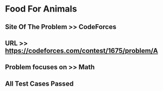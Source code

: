 # Food For Animals


## Site Of The Problem >> CodeForces

## URL >> https://codeforces.com/contest/1675/problem/A

## Problem focuses on >> Math

## All Test Cases Passed


